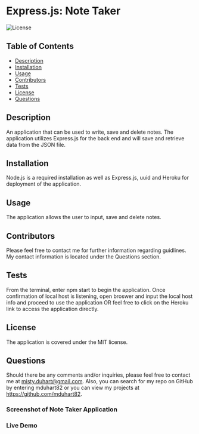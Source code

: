 # Express.js: Note Taker
![License](https://img.shields.io/badge/License-MIT-brightgreen)

  ## Table of Contents
  * [Description](#description)
  * [Installation](#installation)
  * [Usage](#usage)
  * [Contributors](#contribution)
  * [Tests](#test)
  * [License](#license)
  * [Questions](#questions)
  
  ## Description 
  An application that can be used to write, save and delete notes. The application utilizes Express.js for the back end and will save and retrieve data from the JSON file.
  
  ## Installation 
  Node.js is a required installation as well as Express.js, uuid and Heroku for deployment of the application.

  ## Usage 
  The application allows the user to input, save and delete notes.

  ## Contributors
  Please feel free to contact me for further information regarding guidlines. My contact information is located under the Questions section.

  ## Tests
  From the terminal, enter npm start to begin the application. Once confirmation of local host is listening, open broswer and input the local host info and proceed to use the application OR feel free to click on the Heroku link to access the application directly.

  ## License 
  The application is covered under the MIT license.
 

  ## Questions
  Should there be any comments and/or inquiries, please feel free to contact me at misty.duhart@gmail.com. Also, you can search for my repo on GitHub by entering mduhart82 or you can view my projects at https://github.com/mduhart82.

### Screenshot of Note Taker Application


### Live Demo